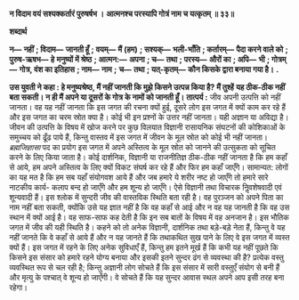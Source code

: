 **न विदाम वयं सश्यक्कर्तारं पुरुषर्षभ ।** **आत्मनश्च परस्यापि गोत्रं नाम च यत्कृतम् ॥ ३३॥** 

**शब्दार्थ** 

**न—** **नहीं** **; विदाम—** **जानती हूँ** **; वयम्—** **मैं (हम)** **; सश्यक्—** **भली-भाँति** **; कर्तारम्—** **पैदा करने वाले को** **; पुरुष-ऋषभ—** **हे** **मनुष्यों में श्रेष्ठ** **; आत्मन:—** **अपना** **; च—** **तथा** **; परस्य—** **औरों का** **; अपि—** **भी** **; गोत्रम्—** **गोत्र, वंश का इतिहास** **; नाम—** **नाम** **;** **च—** **तथा** **; यत्-कृतम्—** **कौन किसके द्वारा बनाया गया है।** **.** 

**उस युवती ने कहा : हे मनुष्यश्रेष्ठ, मैं नहीं जानती कि मुझे किसने उत्पन्न किया है? मैं तुश्हें** **यह ठीक-ठीक नहीं बता सकती। न ही मैं अपने या दूसरों के गोत्र के नामों को जानती हूँ।** **तात्पर्य :** जीव अपनी उत्पत्ति को नहीं जानता। वह यह नहीं जानता कि इस जगत की रचना क्यों हुई, दूसरे लोग इस जगत में क्यों काम कर रहे हैं और इस जगत का चरम स्रोत क्या है। कोई भी इन प्रश्नों के उत्तर नहीं जानता। यही अज्ञान या अविद्या है। जीवन की उत्पत्ति के विषय में खोज करने पर कुछ विलयात विज्ञानी रासायनिक संघटनों की कोशिकाओं के समुच्चय को ढूँढ पाये हैं, किन्तु वास्तव में इस जगत में जीवन के मूल स्रोत को कोई भी नहीं जानता। *ब्रह्मजिज्ञासा* पद का प्रयोग इस जगत में अपने अस्तित्व के मूल स्रोत को जानने की उत्सुकता को सूचित करने के लिए किया जाता है। कोई दार्शनिक, विज्ञानी या राजनीतिज्ञ ठीक-ठीक नहीं जानता है कि हम कहाँ से आये, हम अपने अस्तित्व के लिए क्यों विकट संघर्ष कर रहे हैं और फिर हम कहाँ जाएँगे। सामान्यत: लोगों का यह मत है कि हम सब यहाँ संयोगवश आये हैं और जब हमारे ये शरीर नष्ट हो जाएँगे तो हमारे सारे नाटकीय कार्य- कलाप बन्द हो जाएँगे और हम शून्य हो जाएँगे। ऐसे विज्ञानी तथा विचारक निॢवशेषवादी एवं शून्यवादी हैं। इस श्लोक में सुन्दरी जीव की वास्तविक स्थिति बता रही है। वह पुरञ्जन को अपने पिता का नाम नहीं बता सकती, क्योंकि उसे यह ज्ञात नहीं है कि वह कहाँ से आई और न वह यह जानती है कि वह उस स्थान में क्यों आई है। वह साफ-साफ कह देती है कि इन सब बातों के विषय में वह अनजान है। इस भौतिक जगत में जीव की यही स्थिति है। कहने को तो अनेक विज्ञानी, दार्शनिक तथा बड़े-बड़े नेता हैं, किन्तु वे यह नहीं जानते कि वे कहाँ से आये हैं और न यह जानते हैं कि तथाकथित सुख पाने के लिए वे इस जगत में व्यस्त क्यों हैं। इस जगत में रहने के लिए अनेक सुविधाएँ हैं, किन्तु हम इतने मूर्ख हैं कि कभी यह नहीं पूछते कि किसने इस संसार को हमारे रहने योग्य बनाया और इसकी इतने सुन्दर ढंग से व्यवस्था की है? प्रत्येक वस्तु व्यवस्थित रूप से चल रही है; किन्तु अज्ञानी लोग सोचते हैं कि इस संसार में सारी वस्तुएँ संयोग से बनी हैं और मृत्यु के पश्चात् वे शून्य हो जाएँगी। वे सोचते हैं कि यह सुन्दर आवास स्थल अपने आप इसी तरह बना रहेगा।  